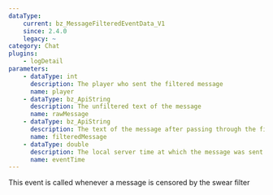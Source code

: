 ```yaml
---
dataType:
    current: bz_MessageFilteredEventData_V1
    since: 2.4.0
    legacy: ~
category: Chat
plugins:
    - logDetail
parameters:
    - dataType: int
      description: The player who sent the filtered message
      name: player
    - dataType: bz_ApiString
      description: The unfiltered text of the message
      name: rawMessage
    - dataType: bz_ApiString
      description: The text of the message after passing through the filter
      name: filteredMessage
    - dataType: double
      description: The local server time at which the message was sent
      name: eventTime
---
```


This event is called whenever a message is censored by the swear filter
